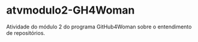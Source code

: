 # atvmodulo2-GH4Woman
Atividade do módulo 2 do programa GitHub4Woman sobre o entendimento de repositórios.
